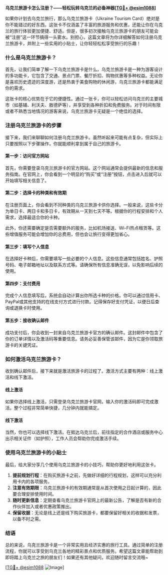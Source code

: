 **乌克兰旅游卡怎么注册？——轻松玩转乌克兰的必备神器[[TG💪+ @esim1088](https://t.me/s/esim1088)]**

如果你计划去乌克兰旅行，那么乌克兰旅游卡（Ukraine Tourism Card）绝对是你不能错过的好东西。这张卡不仅涵盖了丰富的旅游服务和优惠，还能让你在乌克兰的旅行体验更加便捷、舒适。但是，很多初次接触乌克兰旅游卡的朋友可能会被“注册”这一环节搞得一头雾水。别担心，这篇文章将为你详细解答如何注册乌克兰旅游卡，并附上一些实用的小贴士，让你轻轻松松享受旅行的乐趣！

### 什么是乌克兰旅游卡？

首先，让我们简单了解一下乌克兰旅游卡是什么。乌克兰旅游卡是一种为游客设计的多功能卡，它包含了交通、景点门票、餐厅折扣、购物优惠等多种权益。无论你是喜欢历史遗迹的深度游，还是热衷于美食购物的休闲游，乌克兰旅游卡都能满足你的需求。

这张卡的核心优势在于它的便捷性。通过一张卡，你可以轻松访问乌克兰的主要城市（如基辅、利沃夫、敖德萨等），并享受到各种折扣和免费服务。对于时间有限或者不熟悉当地情况的游客来说，乌克兰旅游卡无疑是一个绝佳的选择。

### 注册乌克兰旅游卡的步骤

接下来，我们来聊聊如何注册乌克兰旅游卡。虽然听起来可能有点复杂，但实际上只要按照以下步骤操作，你就能顺利拿到属于自己的旅游卡。

#### 第一步：访问官方网站

首先，你需要登录乌克兰旅游卡的官方网站。这个网站通常会提供最新的信息和服务指南。在官网上，你会看到一个明显的“购买”或“注册”按钮，点击进入后就可以开始填写相关信息了。

#### 第二步：选择卡的种类和有效期

在注册页面上，你会看到不同种类的乌克兰旅游卡供你选择。一般来说，这些卡分为单日卡、两日卡和多日卡，有效期从一天到七天不等。根据你的行程安排和个人需求，选择最适合你的卡种。

此外，你还需要确定是否需要额外的服务，比如机场接送、Wi-Fi热点租赁等。这些增值服务可能会增加你的总费用，但也会让旅行变得更加省心。

#### 第三步：填写个人信息

在选择好卡种后，你需要填写一些必要的个人信息。这些信息通常包括姓名、护照号码、电子邮箱地址以及联系方式等。请确保所有信息准确无误，以免影响后续的使用。

#### 第四步：支付费用

完成个人信息填写后，系统会自动计算出你所选卡种的价格。你可以通过信用卡、PayPal或其他支持的在线支付方式进行付款。记得保存好支付凭证，以便日后查询或退换卡时使用。

#### 第五步：接收确认邮件

成功支付后，你会收到一封来自乌克兰旅游卡官方的确认邮件。这封邮件中包含了你的订单详情以及激活码等重要信息。请务必妥善保管该邮件，因为它是你领取旅游卡的关键凭证。

### 如何激活乌克兰旅游卡？

收到确认邮件后，接下来就是激活旅游卡的过程了。激活方式主要有两种：线上激活和线下激活。

#### 线上激活

如果你选择线上激活，只需登录乌克兰旅游卡官网，输入你的激活码即可完成激活。整个过程非常简单快捷，几分钟内就能搞定。

#### 线下激活

当然，你也可以选择线下激活。在抵达乌克兰后，前往指定的合作酒店或服务中心出示相关证件（如护照），工作人员会帮助你完成激活手续。

### 使用乌克兰旅游卡的小贴士

最后，给大家分享几个使用乌克兰旅游卡的小技巧，帮助你更好地利用这张卡。

1. **提前规划行程**：在购买旅游卡之前，先做好详细的行程规划，这样可以充分利用卡内的各项服务。
2. **注意有效期限**：乌克兰旅游卡的有效期通常是从首次使用之日起计算的，因此要合理安排使用时间。
3. **随时更新信息**：定期查看乌克兰旅游卡官网上的最新公告，了解是否有新的合作伙伴加入或者优惠政策推出。
4. **保留收据**：无论是线上还是线下购买旅游卡，都要保留好相关的收据和发票，以备不时之需。

### 结语

总的来说，乌克兰旅游卡是一个非常实用且经济实惠的旅行工具。通过简单的注册流程，你就可以享受到乌克兰各地的精彩景点和优质服务。希望这篇文章能帮助到即将踏上乌克兰之旅的朋友们！如果还有其他疑问，欢迎随时留言交流哦~

[[TG💪+ @esim1088](https://t.me/s/esim1088) ![Image](https://i.postimg.cc/4NQfJmqS/Snipaste-2025-05-13-00-14-12.png)]
